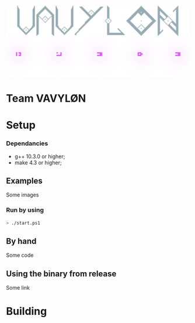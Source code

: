 ![Vavylon Logo](public/VAVYLON_LOGO_BIG_NOBG.png)
# Team VAVYLØN

# Setup
### Dependancies

* g++ 10.3.0 or higher;
* make 4.3 or higher;

## Examples

Some images

### Run by using

```bash
> ./start.ps1
```


## By hand

Some code


## Using the binary from release

Some link

# Building




